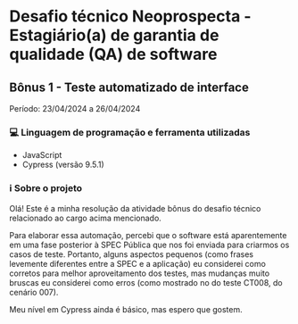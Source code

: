# Desafio técnico Neoprospecta - Estagiário(a) de garantia de qualidade (QA) de software
## Bônus 1 - Teste automatizado de interface

Período: 23/04/2024 a 26/04/2024



### 💻 Linguagem de programação e ferramenta utilizadas

- JavaScript
- Cypress (versão 9.5.1)

### ℹ Sobre o projeto

Olá! Este é a minha resolução da atividade bônus do desafio técnico relacionado ao cargo acima mencionado. 

Para elaborar essa automação, percebi que o software está aparentemente em uma fase posterior à SPEC Pública que nos foi enviada para criarmos os casos de teste. Portanto, alguns aspectos pequenos (como frases levemente diferentes entre a SPEC e a aplicação) eu considerei como corretos para melhor aproveitamento dos testes, mas mudanças muito bruscas eu considerei como erros (como mostrado no do teste CT008, do cenário 007).

Meu nível em Cypress ainda é básico, mas espero que gostem. 

